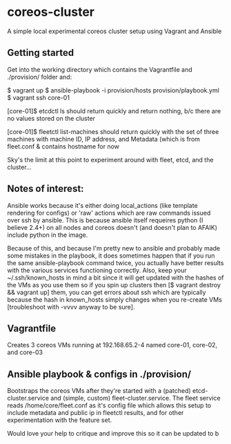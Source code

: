 coreos-cluster
==============

A simple local experimental coreos cluster setup using Vagrant and Ansible

Getting started
---
Get into the working directory which contains the Vagrantfile and ./provision/
folder and:

$ vagrant up
$ ansible-playbook -i provision/hosts provision/playbook.yml
$ vagrant ssh core-01

[core-01]$ etcdctl ls
  should return quickly and return nothing, b/c there are no values stored on
  the cluster

[core-01]$ fleetctl list-machines
  should return quickly with the set of three machines with machine ID, IP
  address, and Metadata (which is from fleet.conf & contains hostname for now

Sky's the limit at this point to experiment around with fleet, etcd, and the cluster...

Notes of interest:
---
Ansible works because it's either doing local_actions (like template
rendering for configs) or 'raw' actions which are raw commands issued over ssh
by ansible. This is because ansible itself requeires python (I believe 2.4+) on
all nodes and coreos doesn't (and doesn't plan to AFAIK) include python in the
image.

Because of this, and because I'm pretty new to ansible and probably made some
mistakes in the playbook, it does sometimes happen that if you run the same
ansible-playbook command twice, you actually have better results with the
various services functioning correctly. Also, keep your ~/.ssh/known_hosts in
mind a bit since it will get updated with the hashes of the VMs as you use them
so if you spin up clusters then [$ vagrant destroy && vagrant up] them, you can
get errors about ssh which are typically because the hash in known_hosts simply
changes when you re-create VMs [troubleshoot with -vvvv anyway to be sure].


Vagrantfile
---
Creates 3 coreos VMs running at 192.168.65.2-4 named core-01, core-02, and core-03

Ansible playbook & configs in ./provision/
---
Bootstraps the coreos VMs after they're started with a (patched)
etcd-cluster.service and (simple, custom) fleet-cluster.service. The fleet
service reads /home/core/fleet.conf as it's config file which allows this setup
to include metadata and public ip in fleetctl results, and for other
experimentation with the feature set.

Would love your help to critique and improve this so it can be updated to
b
